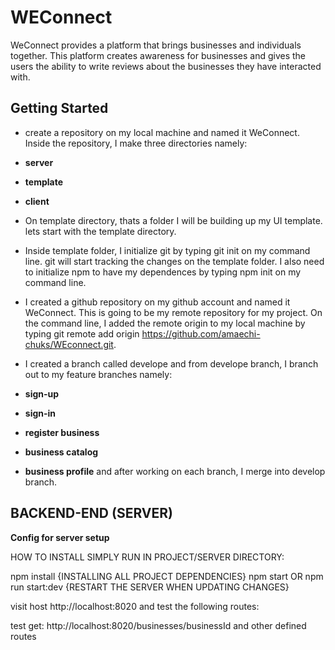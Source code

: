 # WEConnect #

WeConnect provides a platform that brings businesses and individuals together. This platform creates awareness for businesses and gives the users the ability to write reviews about the businesses they have interacted with.


## Getting Started ##
- create a repository on my local machine and named it WeConnect. Inside the repository, I make three directories namely: 
- **server**
 - **template**
 - **client**
- On template directory, thats a folder I will be building up my UI template. lets start with the template directory.

- Inside template folder, I initialize git by typing git init on my command line. git will start tracking the changes on the template folder. I also need to initialize npm to have my dependences by typing npm init on my command line.
 
 - I created a github repository on my github account and named it WeConnect. This is going to be my remote repository for my project. On the command line, I added the remote origin to my local machine by typing git remote add  origin https://github.com/amaechi-chuks/WEconnect.git.

 - I created a branch called develope and from develope branch, I branch out to my feature branches namely: 
 - **sign-up**
 - **sign-in**
 - **register business**
- **business catalog**
- **business profile**
and after working on each branch, I merge into develop branch.




 

## BACKEND-END (SERVER) ##

**Config for server setup**

HOW TO INSTALL SIMPLY RUN IN PROJECT/SERVER DIRECTORY:

npm install {INSTALLING ALL PROJECT DEPENDENCIES} npm start OR npm run start:dev {RESTART THE SERVER WHEN UPDATING CHANGES}

visit host http://localhost:8020 and test the following routes:

test get: http://localhost:8020/businesses/businessId and other defined routes
